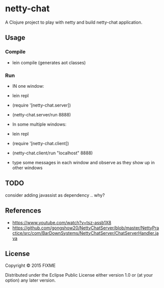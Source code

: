 # netty-chat

A Clojure project to play with netty and build netty-chat application.

## Usage

### Compile
* lein compile (generates aot classes)

### Run
* IN one window:
* lein repl
* (require '[netty-chat.server])
* (netty-chat.server/run 8888)

* In some multiple windows:
* lein repl
* (require '[netty-chat.client])
* (netty-chat.client/run "localhost" 8888)
* type some messages in each window and observe as they show up in other windows

## TODO
consider adding javassist as dependency .. why?

## References

* https://www.youtube.com/watch?v=tsz-assb1X8
* https://github.com/gongshow20/NettyChatServer/blob/master/NettyPractice/src/com/BarDownSystems/NettyChatServer/ChatServerHandler.java



## License

Copyright © 2015 FIXME

Distributed under the Eclipse Public License either version 1.0 or (at
your option) any later version.

